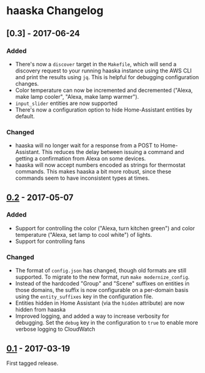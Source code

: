 # haaska Changelog

## [0.3] - 2017-06-24
### Added
- There's now a `discover` target in the `Makefile`, which will send a discovery
  request to your running haaska instance using the AWS CLI and print the
results using `jq`. This is helpful for debugging configuration changes.
- Color temperature can now be incremented and decremented ("Alexa, make lamp
cooler", "Alexa, make lamp warmer").
- `input_slider` entities are now supported
- There's now a configuration option to hide Home-Assistant entities by default.

### Changed
- haaska will no longer wait for a response from a POST to Home-Assistant. This
reduces the delay between issuing a command and getting a confirmation from
Alexa on some devices.
- haaska will now accept numbers encoded as strings for thermostat commands.
This makes haaska a bit more robust, since these commands seem to have
inconsistent types at times.

## [0.2] - 2017-05-07
### Added
- Support for controlling the color ("Alexa, turn kitchen green") and color
temperature ("Alexa, set lamp to cool white") of lights. 
- Support for controlling fans 

### Changed
- The format of `config.json` has changed, though old formats are still
supported. To migrate to the new format, run `make modernize_config`.
- Instead of the hardcoded "Group" and "Scene" suffixes on entities in those
domains, the suffix is now configurable on a per-domain basis using the
`entity_suffixes` key in the configuration file. 
- Entities hidden in Home Assistant (via the `hidden` attribute) are now hidden
from haaska
- Improved logging, and added a way to increase verbosity for
debugging. Set the `debug` key in the configuration to `true`
to enable more verbose logging to CloudWatch

## [0.1] - 2017-03-19

First tagged release.

[unreleased]: https://github.com/auchter/haaska/tree/dev
[0.2]: https://github.com/auchter/haaska/tree/0.3
[0.2]: https://github.com/auchter/haaska/tree/0.2
[0.1]: https://github.com/auchter/haaska/tree/0.1
